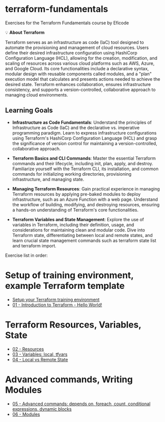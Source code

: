 # terraform-fundamentals

Exercises for the Terraform Fundamentals course by Eficode

💡 **About Terraform**

Terraform serves as an infrastructure as code (IaC) tool designed to automate the provisioning and management of cloud resources. Users define their desired infrastructure configuration using HashiCorp Configuration Language (HCL), allowing for the creation, modification, and scaling of resources across various cloud platforms such as AWS, Azure, and Google Cloud. Its core functionalities include a declarative syntax, modular design with reusable components called modules, and a "plan" execution model that calculates and presents actions needed to achieve the desired state. Terraform enhances collaboration, ensures infrastructure consistency, and supports a version-controlled, collaborative approach to managing cloud environments.

## Learning Goals

   - **Infrastructure as Code Fundamentals**: Understand the principles of Infrastructure as Code (IaC) and the declarative vs. imperative programming paradigm. Learn to express infrastructure configurations using Terraform's HashiCorp Configuration Language (HCL) and grasp the significance of version control for maintaining a version-controlled, collaborative approach.

   - **Terraform Basics and CLI Commands**: Master the essential Terraform commands and their lifecycle, including init, plan, apply, and destroy. Familiarize yourself with the Terraform CLI, its installation, and common commands for initializing working directories, provisioning infrastructure, and managing state.

   - **Managing Terraform Resources**: Gain practical experience in managing Terraform resources by applying pre-baked modules to deploy infrastructure, such as an Azure Function with a web page. Understand the workflow of building, modifying, and destroying resources, ensuring a hands-on understanding of Terraform's core functionalities.

   - **Terraform Variables and State Management**: Explore the use of variables in Terraform, including their definition, usage, and considerations for maintaining clean and modular code. Dive into Terraform state, differentiating between local and remote states, and learn crucial state management commands such as terraform state list and terraform import.

Exercise list in order:

# Setup of training environment, example Terraform template
* [Setup your Terraform training environment](setup.md)
* [01 - Introduction to Terraform - Hello World!](https://github.com/eficode-academy/terraform-fundamentals/tree/noemi/test-exercises/tf-exercises/HelloWorld/README.md)

# Terraform Resources, Variables, State
* [02 - Resources](https://github.com/eficode-academy/terraform-fundamentals/tree/noemi/test-exercises/tf-exercises/Resources/README.md)
* [03 - Variables: local, tfvars](https://github.com/eficode-academy/terraform-fundamentals/tree/noemi/test-exercises/tf-exercises/Variables/README.md)
* [04 - Local vs Remote State]()

# Advanced commands, Writing Modules
* [05 - Advanced commands: depends on, foreach, count, conditional expressions, dynamic blocks]()
* [06 - Modules](https://github.com/eficode-academy/terraform-fundamentals/blob/noemi/test-exercises/tf-exercises/AboutModules/README.md)
